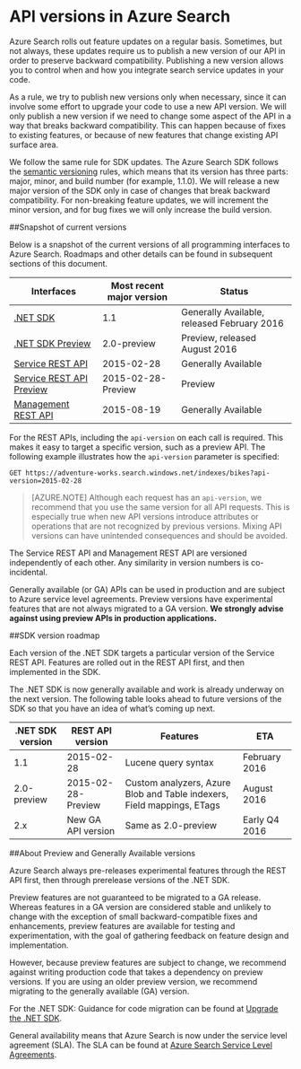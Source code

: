 <properties
   pageTitle="API versions of Azure Search | Microsoft Azure | Search API"
   description="Version policy for Azure Search REST APIs and the client library in the .NET SDK."
   services="search"
   documentationCenter=""
   authors="brjohnstmsft"
   manager="pablocas"
   editor=""/>

<tags
   ms.service="search"
   ms.devlang="dotnet"
   ms.workload="search"
   ms.topic="article"
   ms.tgt_pltfrm="na"
   ms.date="08/16/2016"
   ms.author="brjohnst"/>

# API versions in Azure Search

Azure Search rolls out feature updates on a regular basis. Sometimes, but not always, these updates require us to publish a new version of our API in order to preserve backward compatibility. Publishing a new version allows you to control when and how you integrate search service updates in your code.

As a rule, we try to publish new versions only when necessary, since it can involve some effort to upgrade your code to use a new API version. We will only publish a new version if we need to change some aspect of the API in a way that breaks backward compatibility. This can happen because of fixes to existing features, or because of new features that change existing API surface area.

We follow the same rule for SDK updates. The Azure Search SDK follows the [semantic versioning](http://semver.org/) rules, which means that its version has three parts: major, minor, and build number (for example, 1.1.0). We will release a new major version of the SDK only in case of changes that break backward compatibility. For non-breaking feature updates, we will increment the minor version, and for bug fixes we will only increase the build version.

##Snapshot of current versions 

Below is a snapshot of the current versions of all programming interfaces to Azure Search. Roadmaps and other details can be found in subsequent sections of this document.

Interfaces|Most recent major version|Status
----------|-------------------------|------
[.NET SDK](https://msdn.microsoft.com/library/azure/dn951165.aspx)|1.1|Generally Available, released February 2016
[.NET SDK Preview](https://msdn.microsoft.com/library/mt761536(v=azure.103).aspx)|2.0-preview|Preview, released August 2016
[Service REST API](https://msdn.microsoft.com/library/azure/dn798935.aspx)|2015-02-28|Generally Available
[Service REST API Preview](search-api-2015-02-28-preview.md)|2015-02-28-Preview|Preview
[Management REST API](https://msdn.microsoft.com/library/azure/dn832684.aspx)|2015-08-19|Generally Available

For the REST APIs, including the `api-version` on each call is required. This makes it easy to target a specific version, such as a preview API. The following example illustrates how the `api-version` parameter is specified:

    GET https://adventure-works.search.windows.net/indexes/bikes?api-version=2015-02-28

> [AZURE.NOTE] Although each request has an `api-version`, we recommend that you use the same version for all API requests. This is especially true when new API versions introduce attributes or operations that are not recognized by previous versions. Mixing API versions can have unintended consequences and should be avoided.
> 
The Service REST API and Management REST API are versioned independently of each other. Any similarity in version numbers is co-incidental.

Generally available (or GA) APIs can be used in production and are subject to Azure service level agreements. Preview versions have experimental features that are not always migrated to a GA version. **We strongly advise against using preview APIs in production applications.**

##SDK version roadmap

Each version of the .NET SDK targets a particular version of the Service REST API. Features are rolled out in the REST API first, and then implemented in the SDK.

The .NET SDK is now generally available and work is already underway on the next version. The following table looks ahead to future versions of the SDK so that you have an idea of what’s coming up next.

.NET SDK version|REST API version|Features|ETA
----------------|----------------|--------|---
1.1|2015-02-28|Lucene query syntax|February 2016
2.0-preview|2015-02-28-Preview|Custom analyzers, Azure Blob and Table indexers, Field mappings, ETags|August 2016
2.x|New GA API version|Same as 2.0-preview|Early Q4 2016

##About Preview and Generally Available versions

Azure Search always pre-releases experimental features through the REST API first, then through prerelease versions of the .NET SDK.

Preview features are not guaranteed to be migrated to a GA release. Whereas features in a GA version are considered stable and unlikely to change with the exception of small backward-compatible fixes and enhancements, preview features are available for testing and experimentation, with the goal of gathering feedback on feature design and implementation. 

However, because preview features are subject to change, we recommend against writing production code that takes a dependency on preview versions. If you are using an older preview version, we recommend migrating to the generally available (GA) version. 

For the .NET SDK: Guidance for code migration can be found at [Upgrade the .NET SDK](search-dotnet-sdk-migration.md).

General availability means that Azure Search is now under the service level agreement (SLA). The SLA can be found at [Azure Search Service Level Agreements](https://azure.microsoft.com/support/legal/sla/search/v1_0/).

